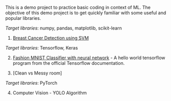 This is a demo project to practice basic coding in context of ML. The objective of this demo project is to get
quickly familiar with some useful and popular libraries.

*Target libraries*: numpy, pandas, matplotlib, scikit-learn
1. [Breast Cancer Detection using SVM](Classification/cancer_detection.py)

*Target libraries*: Tensorflow, Keras

2. [Fashion MNIST Classifier with neural network](DL_MODELS/fashion_mnist_classifier.py) - A hello world tensorflow program from the official Tensorflow documentation. 

3. [Clean vs Messy room]

*Target libraries*: PyTorch

4. Computer Vision - YOLO Algorithm
